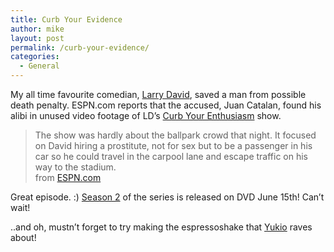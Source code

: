 ```yaml
---
title: Curb Your Evidence
author: mike
layout: post
permalink: /curb-your-evidence/
categories:
  - General
---
```

My all time favourite comedian, <a target="_blank" href="http://www.hbo.com/larrydavid/">Larry David</a>, saved a man from possible death penalty. ESPN.com reports that the accused, Juan Catalan, found his alibi in unused video footage of LD&#8217;s <a target="_blank" href="http://www.hbo.com/larrydavid/">Curb Your Enthusiasm</a> show.

> The show was hardly about the ballpark crowd that night. It focused on David hiring a prostitute, not for sex but to be a passenger in his car so he could travel in the carpool lane and escape traffic on his way to the stadium.  
> from <a target="_blank" href="http://sports.espn.go.com/espn/news/story?id=1814312">ESPN.com</a>

Great episode. :) <a target="_blank" href="http://www.amazon.com/exec/obidos/tg/detail/-/B0001US8EE/qid=1086281161/sr=8-2/ref=pd_ka_2/104-4536987-6991123?v=glance&#038;s=dvd&#038;n=507846">Season 2</a> of the series is released on DVD June 15th! Can&#8217;t wait!

..and oh, mustn&#8217;t forget to try making the espressoshake that <a target="_blank" href="http://www.mblog.com/yukio/2004_06.html#052858">Yukio</a> raves about!